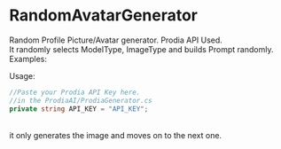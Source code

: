 # RandomAvatarGenerator
Random Profile Picture/Avatar generator. Prodia API Used. <br>
It randomly selects ModelType, ImageType and builds Prompt randomly. 
<br>
Examples:<br> 


Usage: 
```csharp
//Paste your Prodia API Key here. 
//in the ProdiaAI/ProdiaGenerator.cs
private string API_KEY = "API_KEY";
``` 
<br>
it only generates the image and moves on to the next one. 

